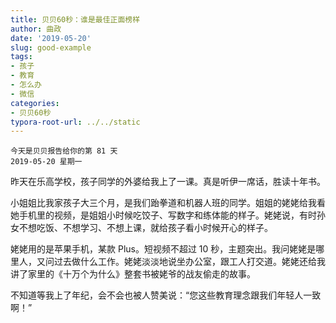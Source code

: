 ```yaml
---
title: 贝贝60秒：谁是最佳正面榜样
author: 曲政
date: '2019-05-20'
slug: good-example
tags:
- 孩子
- 教育
- 怎么办
- 微信
categories:
- 贝贝60秒
typora-root-url: ../../static
---
```


```
今天是贝贝报告给你的第 81 天
2019-05-20 星期一
```

昨天在乐高学校，孩子同学的外婆给我上了一课。真是听伊一席话，胜读十年书。

小姐姐比我家孩子大三个月，是我们跆拳道和机器人班的同学。姐姐的姥姥给我看她手机里的视频，是姐姐小时候吃饺子、写数字和练体能的样子。姥姥说，有时孙女不想吃饭、不想学习、不想上课，就给孩子看小时候开心的样子。

姥姥用的是苹果手机，某款 Plus。短视频不超过 10 秒，主题突出。我问姥姥是哪里人，又问过去做什么工作。姥姥淡淡地说坐办公室，跟工人打交道。姥姥还给我讲了家里的《十万个为什么》整套书被姥爷的战友偷走的故事。

不知道等我上了年纪，会不会也被人赞美说：“您这些教育理念跟我们年轻人一致啊！”